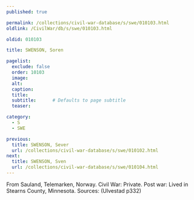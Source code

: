```yaml
---
published: true

permalink: /collections/civil-war-database/s/swe/010103.html
oldlink: /CivilWar/db/s/swe/010103.html

oldid: 010103

title: SWENSON, Soren

pagelist:
  exclude: false
  order: 10103
  image: 
  alt:
  caption:
  title:
  subtitle:      # Defaults to page subtitle
  teaser:

category: 
  - S 
  - SWE

previous:
  title: SWENSON, Sever
  url: /collections/civil-war-database/s/swe/010102.html  
next:
  title: SWENSON, Sven
  url: /collections/civil-war-database/s/swe/010104.html   
---
```

From Sauland, Telemarken, Norway. Civil War: Private. Post war: Lived in Stearns County, Minnesota. Sources: (Ulvestad p332)